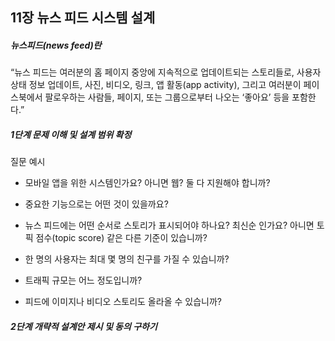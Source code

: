 ## 11장 뉴스 피드 시스템 설계

##### 뉴스피드(news feed)란

“뉴스 피드는 여러분의 홈 페이지 중앙에 지속적으로 업데이트되는 스토리들로, 사용자 상태 정보 업데이트, 사진, 비디오, 링크, 앱 활동(app activity), 그리고 여러분이 페이스북에서 팔로우하는 사람들, 페이지, 또는 그룹으로부터 나오는 ‘좋아요’ 등을 포함한다.”

##### 1단계 문제 이해 및 설계 범위 확정

질문 예시

- 모바일 앱을 위한 시스템인가요? 아니면 웹? 둘 다 지원해야 합니까?

- 중요한 기능으로는 어떤 것이 있을까요?

- 뉴스 피드에는 어떤 순서로 스토리가 표시되어야 하나요? 최신순 인가요? 아니면 토픽 점수(topic score) 같은 다른 기준이 있습니까?

- 한 명의 사용자는 최대 몇 명의 친구를 가질 수 있습니까?

- 트래픽 규모는 어느 정도입니까?

- 피드에 이미지나 비디오 스토리도 올라올 수 있습니까?

##### 2단계 개략적 설계안 제시 및 동의 구하기
